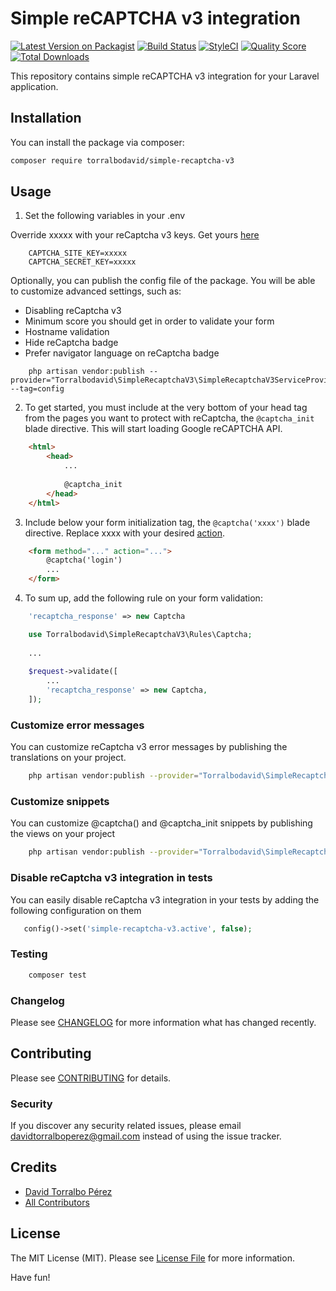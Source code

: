 # Simple reCAPTCHA v3 integration

[![Latest Version on Packagist](https://img.shields.io/packagist/v/torralbodavid/simple-recaptcha-v3.svg?style=flat-square)](https://packagist.org/packages/torralbodavid/simple-recaptcha-v3)
[![Build Status](https://travis-ci.org/torralbodavid/simple-recaptcha-v3.svg?branch=master)](https://travis-ci.org/torralbodavid/simple-recaptcha-v3)
[![StyleCI](https://github.styleci.io/repos/263758912/shield)](https://github.styleci.io/repos/263758912)
[![Quality Score](https://img.shields.io/scrutinizer/g/torralbodavid/simple-recaptcha-v3.svg?style=flat-square)](https://scrutinizer-ci.com/g/torralbodavid/simple-recaptcha-v3)
[![Total Downloads](https://img.shields.io/packagist/dt/torralbodavid/simple-recaptcha-v3.svg?style=flat-square)](https://packagist.org/packages/torralbodavid/simple-recaptcha-v3)

This repository contains simple reCAPTCHA v3 integration for your Laravel application.

## Installation

You can install the package via composer:

```bash
composer require torralbodavid/simple-recaptcha-v3
```

## Usage

1. Set the following variables in your .env

Override xxxxx with your reCaptcha v3 keys. Get yours [here](https://www.google.com/recaptcha/admin)

```
    CAPTCHA_SITE_KEY=xxxxx
    CAPTCHA_SECRET_KEY=xxxxx
```

Optionally, you can publish the config file of the package. You will be able to customize advanced settings, such as:

* Disabling reCaptcha v3
* Minimum score you should get in order to validate your form
* Hostname validation
* Hide reCaptcha badge
* Prefer navigator language on reCaptcha badge

```
    php artisan vendor:publish --provider="Torralbodavid\SimpleRecaptchaV3\SimpleRecaptchaV3ServiceProvider" --tag=config
```

2. To get started, you must include at the very bottom of your head tag from the pages you want to protect with reCaptcha, the `@captcha_init` blade directive. This will start loading Google reCAPTCHA API.

```html
    <html>
        <head>
            ...
            
            @captcha_init
        </head>
    </html>
```

3. Include below your form initialization tag, the `@captcha('xxxx')` blade directive. Replace xxxx with your desired [action](https://developers.google.com/recaptcha/docs/v3#actions).

```html
    <form method="..." action="...">
        @captcha('login')
        ...
    </form>
```

4. To sum up, add the following rule on your form validation:

```php
    'recaptcha_response' => new Captcha
```

```php
    use Torralbodavid\SimpleRecaptchaV3\Rules\Captcha;
    
    ...
    
    $request->validate([
        ...
        'recaptcha_response' => new Captcha,
    ]);
```

### Customize error messages

You can customize reCaptcha v3 error messages by publishing the translations on your project.

```bash
    php artisan vendor:publish --provider="Torralbodavid\SimpleRecaptchaV3\SimpleRecaptchaV3ServiceProvider" --tag=lang
```

### Customize snippets

You can customize @captcha() and @captcha_init snippets by publishing the views on your project

```bash
    php artisan vendor:publish --provider="Torralbodavid\SimpleRecaptchaV3\SimpleRecaptchaV3ServiceProvider" --tag=views
```

### Disable reCaptcha v3 integration in tests

You can easily disable reCaptcha v3 integration in your tests by adding the following configuration on them

```php
   config()->set('simple-recaptcha-v3.active', false);
```

### Testing

``` bash
    composer test
```

### Changelog

Please see [CHANGELOG](CHANGELOG.md) for more information what has changed recently.

## Contributing

Please see [CONTRIBUTING](CONTRIBUTING.md) for details.

### Security

If you discover any security related issues, please email davidtorralboperez@gmail.com instead of using the issue tracker.

## Credits

- [David Torralbo Pérez](https://github.com/torralbodavid)
- [All Contributors](../../contributors)

## License

The MIT License (MIT). Please see [License File](LICENSE.md) for more information.

Have fun!
